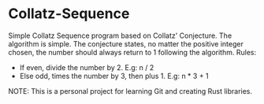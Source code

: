 # Collatz-Sequence
Simple Collatz Sequence program based on Collatz' Conjecture.
The algorithm is simple. The conjecture states, no matter the positive integer chosen, the number should always return to 1 following the algorithm.
Rules:
- If even, divide the number by 2. E.g: n / 2
- Else odd, times the number by 3, then plus 1. E.g: n * 3 + 1


NOTE: This is a personal project for learning Git and creating Rust libraries.
